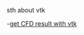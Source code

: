 sth about vtk

-[get CFD result with vtk](https://hannalyu.github.io/homepage/vtk/docs/getCFDinvtk.md)
